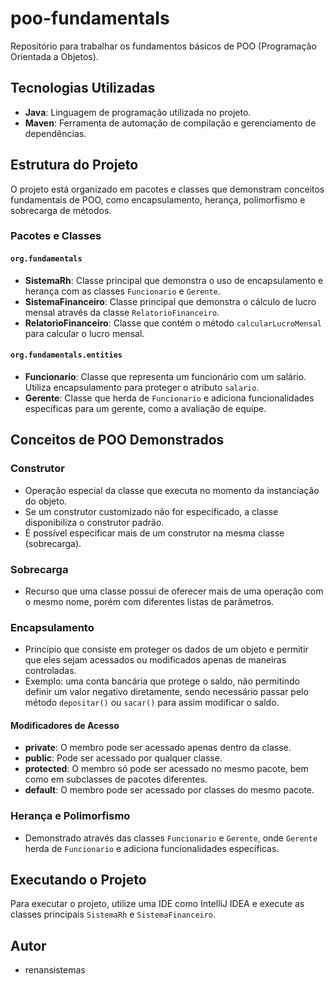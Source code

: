 # poo-fundamentals
Repositório para trabalhar os fundamentos básicos de POO (Programação Orientada a Objetos).

## Tecnologias Utilizadas
- **Java**: Linguagem de programação utilizada no projeto.
- **Maven**: Ferramenta de automação de compilação e gerenciamento de dependências.

## Estrutura do Projeto
O projeto está organizado em pacotes e classes que demonstram conceitos fundamentais de POO, como encapsulamento, herança, polimorfismo e sobrecarga de métodos.

### Pacotes e Classes

#### `org.fundamentals`
- **SistemaRh**: Classe principal que demonstra o uso de encapsulamento e herança com as classes `Funcionario` e `Gerente`.
- **SistemaFinanceiro**: Classe principal que demonstra o cálculo de lucro mensal através da classe `RelatorioFinanceiro`.
- **RelatorioFinanceiro**: Classe que contém o método `calcularLucroMensal` para calcular o lucro mensal.

#### `org.fundamentals.entities`
- **Funcionario**: Classe que representa um funcionário com um salário. Utiliza encapsulamento para proteger o atributo `salario`.
- **Gerente**: Classe que herda de `Funcionario` e adiciona funcionalidades específicas para um gerente, como a avaliação de equipe.

## Conceitos de POO Demonstrados

### Construtor
- Operação especial da classe que executa no momento da instanciação do objeto.
- Se um construtor customizado não for especificado, a classe disponibiliza o construtor padrão.
- É possível especificar mais de um construtor na mesma classe (sobrecarga).

### Sobrecarga
- Recurso que uma classe possui de oferecer mais de uma operação com o mesmo nome, porém com diferentes listas de parâmetros.

### Encapsulamento
- Princípio que consiste em proteger os dados de um objeto e permitir que eles sejam acessados ou modificados apenas de maneiras controladas.
- Exemplo: uma conta bancária que protege o saldo, não permitindo definir um valor negativo diretamente, sendo necessário passar pelo método `depositar()` ou `sacar()` para assim modificar o saldo.

#### Modificadores de Acesso
- **private**: O membro pode ser acessado apenas dentro da classe.
- **public**: Pode ser acessado por qualquer classe.
- **protected**: O membro só pode ser acessado no mesmo pacote, bem como em subclasses de pacotes diferentes.
- **default**: O membro pode ser acessado por classes do mesmo pacote.

### Herança e Polimorfismo
- Demonstrado através das classes `Funcionario` e `Gerente`, onde `Gerente` herda de `Funcionario` e adiciona funcionalidades específicas.

## Executando o Projeto
Para executar o projeto, utilize uma IDE como IntelliJ IDEA e execute as classes principais `SistemaRh` e `SistemaFinanceiro`.

## Autor
- renansistemas